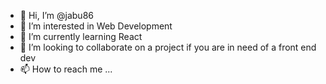 - 👋 Hi, I’m @jabu86
- 👀 I’m interested in Web Development
- 🌱 I’m currently learning React 
- 💞️ I’m looking to collaborate on a project if you are in need of a front end dev
- 📫 How to reach me ...

<!---
jabu86/jabu86 is a ✨ special ✨ repository because its `README.md` (this file) appears on your GitHub profile.
You can click the Preview link to take a look at your changes.
--->
